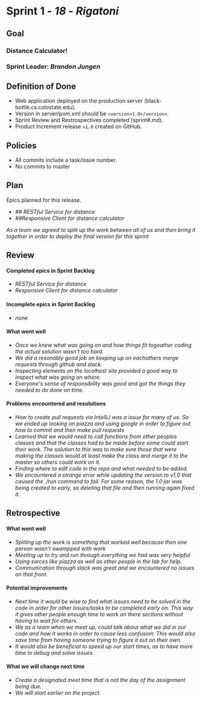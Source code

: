# Sprint 1 - *18* - *Rigatoni*

## Goal

### Distance Calculator!
### Sprint Leader: *Brandon Jungen*

## Definition of Done

* Web application deployed on the production server (black-bottle.cs.colostate.edu).
* Version in server/pom.xml should be `<version>1.0</version>`.
* Sprint Review and Restrospectives completed (sprint#.md).
* Product Increment release `v1.0` created on GitHub.

## Policies

* All commits include a task/issue number.
* No commits to master

## Plan

Epics planned for this release.

* *## RESTful Service for distance*
* *##Responsive Client for distance calculator*

*As a team we agreed to split up the work between all of us and then bring it together in order to deploy the final version for this sprint*


## Review

#### Completed epics in Sprint Backlog 
* *RESTful Service for distance*
* *Responsive Client for distance calculator*

#### Incomplete epics in Sprint Backlog 
* *none*

#### What went well
* *Once we knew what was going on and how things fit togeather coding the actual solution wasn't too hard.*
* *We did a resonably good job on keeping up on eachothers merge requests through github and slack.*
* *Inspecting elements on the localhost site provided a good way to inspect what was going on where.*
* *Everyone's sense of responsibility was good and got the things they needed to do done on time.*

#### Problems encountered and resolutions
* *How to create pull requests via IntelliJ was a issue for many of us. So we ended up looking on piazza and using google in order to figure out how to commit and then make pull requests*
* *Learned that we would need to call functions from other peoples classes and that the classes had to be made before some could start their work. The solution to this was to make sure those that were making the classes would at least make the class and merge it to the master so others could work on it.*
* *Finding where to edit code in the repo and what needed to be added.*
* *We encountered a strange error while updating the version to v1.0 that caused the ./run command to fail. For some reason, the 1.0 jar was being created to early, so deleting that file and then running again fixed it.*

## Retrospective

#### What went well
* *Spliting up the work is something that worked well because then one person wasn't swampped with work*
* *Meeting up to try and run through everything we had was very helpful*
* *Using sorces like piazza as well as other people in the lab for help.*
* *Communication through slack was great and we encountered no issues on that front.*

#### Potential improvements
* *Next time it would be wise to find what issues need to be solved in the code in order for other issues/tasks to be completed early on. This way it gives other people enough time to work on there sections without having to wait for others.*
* *We as a team when we meet up, could talk about what we did in our code and how it works in order to cause less confusion. This would also save time from having someone trying to figure it out on their own.*
* *It would also be beneficial to speed up our start times, as to have more time to debug and solve issues.*

#### What we will change next time
* *Create a designated meet time that is not the day of the assignment being due.*
* *We will start earlier on the project.*
